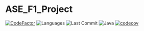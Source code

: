 # ASE_F1_Project
[![CodeFactor](https://www.codefactor.io/repository/github/honrix/ase_f1_project/badge?style=plastic)](https://www.codefactor.io/repository/github/honrix/ase_f1_project)
![Languages](https://img.shields.io/github/languages/count/Honrix/ASE_F1_Project?style=plastic)
![Last Commit](https://img.shields.io/github/last-commit/Honrix/ASE_F1_Project?style=plastic)
![Java](https://img.shields.io/github/languages/top/Honrix/ASE_F1_PROJECT?style=plastic)
[![codecov](https://codecov.io/gh/Honrix/ASE_F1_Project/branch/master/graph/badge.svg?token=JUJU964FDC)](https://codecov.io/gh/Honrix/ASE_F1_Project)


